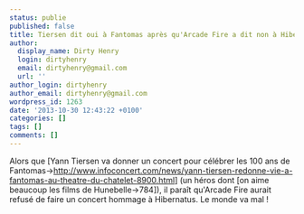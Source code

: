 ```yaml
---
status: publie
published: false
title: Tiersen dit oui à Fantomas après qu'Arcade Fire a dit non à Hibernatus
author:
  display_name: Dirty Henry
  login: dirtyhenry
  email: dirtyhenry@gmail.com
  url: ''
author_login: dirtyhenry
author_email: dirtyhenry@gmail.com
wordpress_id: 1263
date: '2013-10-30 12:43:22 +0100'
categories: []
tags: []
comments: []
---
```

Alors que [Yann Tiersen va donner un concert pour célébrer les 100 ans de Fantomas->http://www.infoconcert.com/news/yann-tiersen-redonne-vie-a-fantomas-au-theatre-du-chatelet-8900.html] (un héros dont [on aime beaucoup les films de Hunebelle->784]), il paraît qu'Arcade Fire aurait refusé de faire un concert hommage à Hibernatus. Le monde va mal !
